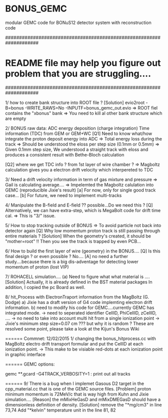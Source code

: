 # BONUS_GEMC
modular GEMC code for BONuS12 detector system with reconstruction code

####################################################################
# README file may help you figure out problem that you are struggling....
####################################################################

1/ how to create bank structure into ROOT file ?
[Solution]
 evio2root -B=bonus -WRITE_RAWS=No -INPUTF=bonus_gemc_out.evio
=> ROOT fiel contains the "xbonus" bank
=> You need to kill al other bank structure which are empty

2/ BONUS raw data: 
 ADC energy deposition (charge integration)
 Time information (TDC) from GEM or GEM+WC
[Q1] Need to know what/how integrate the proton deposit energy into ADC
=> Total energy loss during the track
=> Should be understood the eloss per step size (0.1mm or 0.5mm)
=> Given 0.1mm step size, We understood a straight track with eloss and
produces a consistent result with Bethe-Bloch calculation

[Q2] where we get TDC info ? from 1st layer of wire chamber ? 
=> Magboltz calculation gives you a electron drift velocity which interpereted
to TDC

3/ Need a drift velocity information in term of gas mixture and pressure
=> Gail is calculating average....
=> Impelemted the Magboltz calulation into GEMC (reproducible Jixie's result)
[a] For now, only for single good track case...
[b] For future, we need to implement multi-tracks

4/ Manipulate the B-field and E-field ?? possible...Do we need this ?
[Q] Alternatively, we can have extra-step, which is MegaBolt code for drift time cal.
=> This is "3/" issue.


5/ How to stop tracking outside of BONUS
=> To avoid particle not back into detector again
[Q] Why low momentum proton track is still passing through entire materials ?
[Solution] When the geometry's created, it should be "mother=root" !!
Then you see the track is trapped by even PCB...

6/ How to build the first layer of wire (geometry) in the BONUS.... 
[Q] Is this final design ? or even possible ? No....
[A] no need a further study....because there is a big dis-adventage for detecting lower momentum of proton (lost VIP)

7/ ROHACELL simulation....
(a) Need to figure what what material is ....
[Solution] Actually, it is already defined in the BST material packages
In addition, I copied the pc Board as well.


8/ hit_Process with ElectronTraport information from the MagBoltz (G. Dodge)
a) Jixie has a draft version of G4 code implemting electron drift information.
b) need to modify his code for GEMC....currently GEMC has integrated mode.
 -> need to seperated identifier CellID, PhiCellID, zCellID, ....
 -> no need to take into account multi hit from a single ionization point
 -> Jixie's minimum step size=0.07 cm ??? but why it is random ?
These are resolved some point, please take a look at the Kijun's Bonus Wiki


======
Commnet:
12/02/2015
1/ changing the bonus_hitprocess.cc with MagBoltz electro drift transport formular and put the CellID at each ionization point.
-> This make to be visiable red-dots at each ionization point in graphic interface

======
GEMC options:

gemc **.gcard -G4TRACK_VERBOSITY=1 : print out all tracks

======
9/ There is a bug when I implemet Gasous D2 target in the cpp_material.cc that is one of the GEMC source files.
[Problem] proton minimum momentum is 72MeV/c that is way high from Kuhn and Jixie simulation....
[Reason] the mMixHeGasD and mMixDMEGasD should have a dimensionless definition of density.
[Solution] remove the "*mg/cm3" in line 73,74
Add "*kelvin" temperature unit in the line 81, 82
